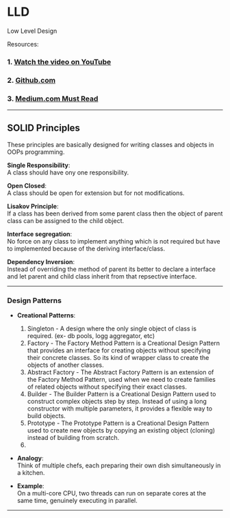 # LLD
Low Level Design

Resources:

### 1. [Watch the video on YouTube](https://www.youtube.com/watch?v=Fn0xBsmact4&list=PLvv0ScY6vfd_ocTP2ZLicgqKnvq50OCXM)
### 2. [Github.com](https://github.com/ashishps1/awesome-low-level-design?tab=readme-ov-file)

### 3. [Medium.com Must Read](https://medium.com/@yc-kuo)
---

## SOLID Principles

These principles are basically designed for writing classes and objects in OOPs programming.

**Single Responsibility**:  
  A class should have ony one responsibility.

**Open Closed**:  
 A class should be open for extension but for not modifications.

**Lisakov Principle**:  
  If a class has been derived from some parent class then the object of parent class can be assigned to the child object.

**Interface segregation**:  
  No force on any class to implement anything which is not required but have to implemented because of the deriving interface/class.

**Dependency Inversion**:  
  Instead of overriding the method of parent its better to declare a interface and let parent and child class inherit from that repsective interface.
  
---

### **Design Patterns**
- **Creational Patterns**:  
  1. Singleton - A design where the only single object of class is required. (ex- db pools, logg aggregator, etc)
  2. Factory - The Factory Method Pattern is a Creational Design Pattern that provides an interface for creating objects without specifying their concrete classes. So its kind of wrapper class to create the objects of another classes.
  3. Abstract Factory - The Abstract Factory Pattern is an extension of the Factory Method Pattern, used when we need to create families of related objects without specifying their exact classes.
  4. Builder - The Builder Pattern is a Creational Design Pattern used to construct complex objects step by step. Instead of using a long constructor with multiple parameters, it provides a flexible way to build objects.
  5. Prototype - The Prototype Pattern is a Creational Design Pattern used to create new objects by copying an existing object (cloning) instead of building from scratch.
  6. 

- **Analogy**:  
  Think of multiple chefs, each preparing their own dish simultaneously in a kitchen.

- **Example**:  
  On a multi-core CPU, two threads can run on separate cores at the same time, genuinely executing in parallel.

---

